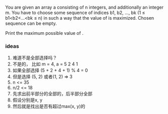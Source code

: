 You are given an array a consisting of n integers, and additionally an integer m. You have to choose some sequence of
indices b1, b2, ..., bk (1 ≤ b1<b2<...<bk ≤ n) in such a way that the value of is maximized. Chosen sequence can be
empty.

Print the maximum possible value of .

### ideas

1. 难道不是全部选择吗？
2. 不是的， 比如 m = 4, a = 5 2 4 1
3. 如果全部选择 (5 + 2 + 4 + 1) % 4 = 0
4. 但是选择 (5, 2) 或者(1, 2) => 3
5. n <= 35
6. n/2 <= 18
7. 先求出前半部分的全部的，后半部分全部
8. 假设分别是x, y
9. 然后就是找出是否有超过max(x, y)的